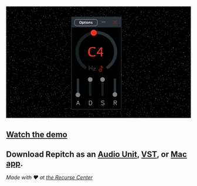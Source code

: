 [![](screenshot.png)](https://www.youtube.com/watch?v=rlfTiRodzwQ)

## [Watch the demo](https://www.youtube.com/watch?v=rlfTiRodzwQ)
## Download Repitch as an [Audio Unit](https://github.com/maxwellpollack/repitch/releases/latest/download/repitch.component.zip), [VST](https://github.com/maxwellpollack/repitch/releases/latest/download/repitch.vst3.zip), or [Mac app](https://github.com/maxwellpollack/repitch/releases/latest/download/Repitch.app.zip).

*Made with ❤️ at [the Recurse Center](https://www.recurse.com)*
